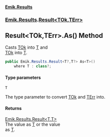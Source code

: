 #### [Emik.Results](index.md 'index')
### [Emik.Results](Emik.Results.md 'Emik.Results').[Result&lt;TOk,TErr&gt;](Result{TOk,TErr}.md 'Emik.Results.Result<TOk,TErr>')

## Result<TOk,TErr>.As<T>() Method

Casts [TOk](Result{TOk,TErr}.md#Emik.Results.Result_TOk,TErr_.TOk 'Emik.Results.Result<TOk,TErr>.TOk') into [T](Result{TOk,TErr}.As{T}.md#Emik.Results.Result_TOk,TErr_.As_T_().T 'Emik.Results.Result<TOk,TErr>.As<T>().T') and  
[TOk](Result{TOk,TErr}.md#Emik.Results.Result_TOk,TErr_.TOk 'Emik.Results.Result<TOk,TErr>.TOk') into [T](Result{TOk,TErr}.As{T}.md#Emik.Results.Result_TOk,TErr_.As_T_().T 'Emik.Results.Result<TOk,TErr>.As<T>().T').

```csharp
public Emik.Results.Result<T?,T?> As<T>()
    where T : class?;
```
#### Type parameters

<a name='Emik.Results.Result_TOk,TErr_.As_T_().T'></a>

`T`

The type parameter to convert [TOk](Result{TOk,TErr}.md#Emik.Results.Result_TOk,TErr_.TOk 'Emik.Results.Result<TOk,TErr>.TOk') and [TErr](Result{TOk,TErr}.md#Emik.Results.Result_TOk,TErr_.TErr 'Emik.Results.Result<TOk,TErr>.TErr') into.

#### Returns
[Emik.Results.Result&lt;](Result{TOk,TErr}.md 'Emik.Results.Result<TOk,TErr>')[T](Result{TOk,TErr}.As{T}.md#Emik.Results.Result_TOk,TErr_.As_T_().T 'Emik.Results.Result<TOk,TErr>.As<T>().T')[,](Result{TOk,TErr}.md 'Emik.Results.Result<TOk,TErr>')[T](Result{TOk,TErr}.As{T}.md#Emik.Results.Result_TOk,TErr_.As_T_().T 'Emik.Results.Result<TOk,TErr>.As<T>().T')[&gt;](Result{TOk,TErr}.md 'Emik.Results.Result<TOk,TErr>')  
The value  as [T](Result{TOk,TErr}.As{T}.md#Emik.Results.Result_TOk,TErr_.As_T_().T 'Emik.Results.Result<TOk,TErr>.As<T>().T') or the value  
 as [T](Result{TOk,TErr}.As{T}.md#Emik.Results.Result_TOk,TErr_.As_T_().T 'Emik.Results.Result<TOk,TErr>.As<T>().T').